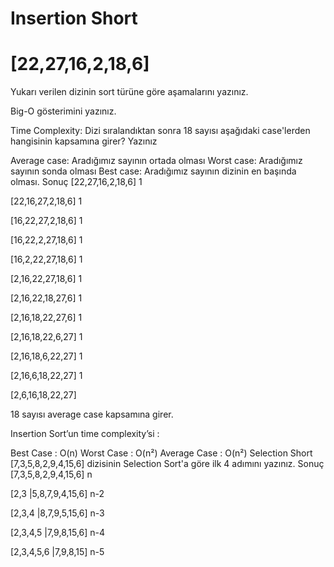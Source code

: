 # Insertion Short
# [22,27,16,2,18,6]
Yukarı verilen dizinin sort türüne göre aşamalarını yazınız.

Big-O gösterimini yazınız.

Time Complexity: Dizi sıralandıktan sonra 18 sayısı aşağıdaki case'lerden hangisinin kapsamına girer? Yazınız

Average case: Aradığımız sayının ortada olması
Worst case: Aradığımız sayının sonda olması
Best case: Aradığımız sayının dizinin en başında olması.
Sonuç
[22,27,16,2,18,6] 1

[22,16,27,2,18,6] 1

[16,22,27,2,18,6] 1

[16,22,2,27,18,6] 1

[16,2,22,27,18,6] 1

[2,16,22,27,18,6] 1

[2,16,22,18,27,6] 1

[2,16,18,22,27,6] 1

[2,16,18,22,6,27] 1

[2,16,18,6,22,27] 1

[2,16,6,18,22,27] 1

[2,6,16,18,22,27]

18 sayısı average case kapsamına girer.

Insertion Sort’un time complexity’si :

Best Case : O(n)
Worst Case : O(n²)
Average Case : O(n²)
Selection Short
[7,3,5,8,2,9,4,15,6] dizisinin Selection Sort'a göre ilk 4 adımını yazınız.
Sonuç
[7,3,5,8,2,9,4,15,6] n

[2,3 |5,8,7,9,4,15,6] n-2

[2,3,4 |8,7,9,5,15,6] n-3

[2,3,4,5 |7,9,8,15,6] n-4

[2,3,4,5,6 |7,9,8,15] n-5
